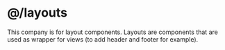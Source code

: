 # @/layouts

This company is for layout components. Layouts are components that are used as wrapper for views (to add header and footer for example).
